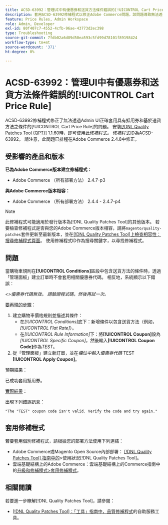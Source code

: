```yaml
---
title: ACSD-63992：管理UI中有優惠券和送貨方法條件錯誤的[!UICONTROL Cart Price Rule]
description: 套用ACSD-63992修補程式以修正Adobe Commerce問題，該問題導致無法透過Admin UI正確套用具有優惠券和基於送貨方法的[!UICONTROL Cart Price Rule]條件。
feature: Price Rules, Admin Workspace
role: Admin, Developer
exl-id: 80f407c7-4552-4cfb-96ae-43773d2ec398
type: Troubleshooting
source-git-commit: 7fdb02a6d89d50ea593c5fd99d78101f89198424
workflow-type: tm+mt
source-wordcount: '371'
ht-degree: 0%

---
```


# ACSD-63992：管理UI中有優惠券和送貨方法條件錯誤的[!UICONTROL Cart Price Rule]

ACSD-63992修補程式修正了無法透過Admin UI正確套用具有抵用券和基於送貨方法之條件的[!UICONTROL Cart Price Rule]的問題。 安裝[[!DNL Quality Patches Tool (QPT)]](/help/tools/quality-patches-tool/quality-patches-tool-to-self-serve-quality-patches.md) 1.1.60時，即可使用此修補程式。 修補程式ID為ACSD-63992。 請注意，此問題已排程在Adobe Commerce 2.4.8中修正。

## 受影響的產品和版本

**已為Adobe Commerce版本建立修補程式：**

* Adobe Commerce （所有部署方法） 2.4.7-p3

**與Adobe Commerce版本相容：**

* Adobe Commerce （所有部署方法） 2.4.4 - 2.4.7-p4

>[!NOTE]
>
>此修補程式可能適用於發行版本為[!DNL Quality Patches Tool]的其他版本。 若要檢查修補程式是否與您的Adobe Commerce版本相容，請將`magento/quality-patches`套件更新至最新版本，並在[[!DNL Quality Patches Tool]上檢查相容性：搜尋修補程式頁面](https://experienceleague.adobe.com/tools/commerce-quality-patches/)。 使用修補程式ID作為搜尋關鍵字，以尋找修補程式。

## 問題

當購物車規則在&#x200B;**[!UICONTROL Conditions]**&#x200B;區段中包含送貨方法的條件時，透過「管理面板」建立訂單時不會套用相關優惠券代碼。 相反地，系統顯示以下錯誤：

_&lt;>優惠券代碼無效。 請驗證程式碼，然後再試一次。_

<u>要再現的步驟</u>：

1. 建立購物車價格規則並描述其條件：
   * 在&#x200B;*[!UICONTROL Conditions]*&#x200B;底下：新增條件以包含送貨方法（例如，*[!UICONTROL Flat Rate]*）。
   * 在&#x200B;*[!UICONTROL Rule Information]*&#x200B;下：將&#x200B;**[!UICONTROL Coupon]**&#x200B;設為&#x200B;*[!UICONTROL Specific Coupon]*，然後輸入&#x200B;**[!UICONTROL Coupon Code]**&#x200B;作為&#x200B;*TEST*。
1. 從「管理面板」建立新訂單，並在&#x200B;*欄位中輸入優惠券代碼* TEST **[!UICONTROL Apply Coupon]**。

<u>預期結果</u>：

已成功套用抵用券。

<u>實際結果</u>：

出現下列錯誤訊息：

```
"The "TEST" coupon code isn't valid. Verify the code and try again."
```

## 套用修補程式

若要套用個別修補程式，請根據您的部署方法使用下列連結：

* Adobe Commerce或Magento Open Source內部部署： [[!DNL Quality Patches Tool] 指南中的](/help/tools/quality-patches-tool/usage.md)>使用狀況[!DNL Quality Patches Tool]。
* 雲端基礎結構上的Adobe Commerce：雲端基礎結構上的Commerce指南中的[升級和修補程式>套用修補程式](https://experienceleague.adobe.com/docs/commerce-cloud-service/user-guide/develop/upgrade/apply-patches.html)。

## 相關閱讀

若要進一步瞭解[!DNL Quality Patches Tool]，請參閱：

* [[!DNL Quality Patches Tool]：「工具」指南中，品質修補程式](/help/tools/quality-patches-tool/quality-patches-tool-to-self-serve-quality-patches.md)的自助服務工具。
